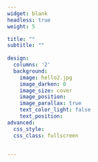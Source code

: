 ```yaml
---
widget: blank
headless: true
weight: 5

title: ""
subtitle: ""
    
design:
  columns: '2'
  background:
    image: hello2.jpg
    image_darken: 0
    image_size: cover
    image_position: 
    image_parallax: true
    text_color_light: false
    text_position: 
advanced:
  css_style:
  css_class: fullscreen


---
```

